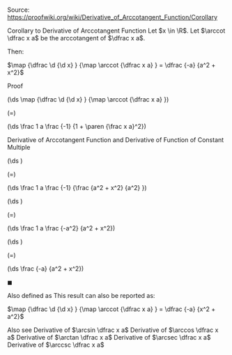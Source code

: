 # 

Source: https://proofwiki.org/wiki/Derivative_of_Arccotangent_Function/Corollary



Corollary to Derivative of Arccotangent Function
Let $x \in \R$.
Let $\arccot \dfrac x a$ be the arccotangent of $\dfrac x a$.

Then:

$\map {\dfrac \d {\d x} } {\map \arccot {\dfrac x a} } = \dfrac {-a} {a^2 + x^2}$


Proof













\(\ds \map {\dfrac \d {\d x} } {\map \arccot {\dfrac x a} }\)

\(=\)







\(\ds \frac 1 a \frac {-1} {1 + \paren {\frac x a}^2}\)





Derivative of Arccotangent Function and Derivative of Function of Constant Multiple














\(\ds \)

\(=\)







\(\ds \frac 1 a \frac {-1} {\frac {a^2 + x^2} {a^2} }\)




















\(\ds \)

\(=\)







\(\ds \frac 1 a \frac {-a^2} {a^2 + x^2}\)




















\(\ds \)

\(=\)







\(\ds \frac {-a} {a^2 + x^2}\)









$\blacksquare$


Also defined as
This result can also be reported as:

$\map {\dfrac \d {\d x} } {\map \arccot {\dfrac x a} } = \dfrac {-a} {x^2 + a^2}$


Also see
Derivative of $\arcsin \dfrac x a$
Derivative of $\arccos \dfrac x a$
Derivative of $\arctan \dfrac x a$
Derivative of $\arcsec \dfrac x a$
Derivative of $\arccsc \dfrac x a$




